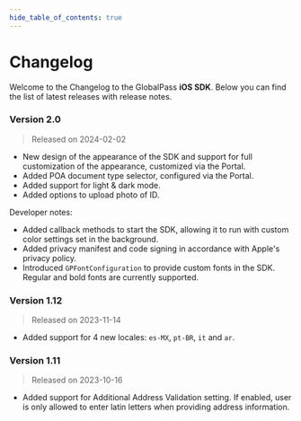 ```yaml
---
hide_table_of_contents: true
---
```


# Changelog

Welcome to the Changelog to the GlobalPass **iOS SDK**. Below you can find the list of latest releases with release notes.

### Version 2.0

> Released on 2024-02-02

- New design of the appearance of the SDK and support for full customization of the appearance, customized via the Portal.
- Added POA document type selector, configured via the Portal.
- Added support for light & dark mode.
- Added options to upload photo of ID.

Developer notes:
- Added callback methods to start the SDK, allowing it to run with custom color settings set in the background.
- Added privacy manifest and code signing in accordance with Apple's privacy policy.
- Introduced `GPFontConfiguration` to provide custom fonts in the SDK. Regular and bold fonts are currently supported.

### Version 1.12

> Released on 2023-11-14

- Added support for 4 new locales: `es-MX`, `pt-BR`, `it` and `ar`.

### Version 1.11

> Released on 2023-10-16

- Added support for Additional Address Validation setting. If enabled, user is only allowed to enter latin letters when providing address information.
